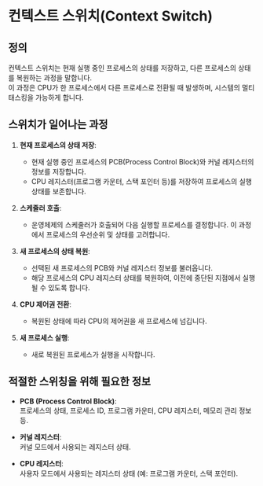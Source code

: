 # 컨텍스트 스위치(Context Switch)

## 정의

컨텍스트 스위치는 현재 실행 중인 프로세스의 상태를 저장하고, 다른 프로세스의 상태를 복원하는 과정을 말합니다.  
이 과정은 CPU가 한 프로세스에서 다른 프로세스로 전환될 때 발생하며, 시스템의 멀티태스킹을 가능하게 합니다.

## 스위치가 일어나는 과정

1. **현재 프로세스의 상태 저장**:

   - 현재 실행 중인 프로세스의 PCB(Process Control Block)와 커널 레지스터의 정보를 저장합니다.
   - CPU 레지스터(프로그램 카운터, 스택 포인터 등)를 저장하여 프로세스의 실행 상태를 보존합니다.

2. **스케줄러 호출**:

   - 운영체제의 스케줄러가 호출되어 다음 실행할 프로세스를 결정합니다. 이 과정에서 프로세스의 우선순위 및 상태를 고려합니다.

3. **새 프로세스의 상태 복원**:

   - 선택된 새 프로세스의 PCB와 커널 레지스터 정보를 불러옵니다.
   - 해당 프로세스의 CPU 레지스터 상태를 복원하여, 이전에 중단된 지점에서 실행될 수 있도록 합니다.

4. **CPU 제어권 전환**:

   - 복원된 상태에 따라 CPU의 제어권을 새 프로세스에 넘깁니다.

5. **새 프로세스 실행**:
   - 새로 복원된 프로세스가 실행을 시작합니다.

## 적절한 스위칭을 위해 필요한 정보

- **PCB (Process Control Block)**:  
  프로세스의 상태, 프로세스 ID, 프로그램 카운터, CPU 레지스터, 메모리 관리 정보 등.

- **커널 레지스터**:  
  커널 모드에서 사용되는 레지스터 상태.

- **CPU 레지스터**:  
  사용자 모드에서 사용되는 레지스터 상태 (예: 프로그램 카운터, 스택 포인터).
